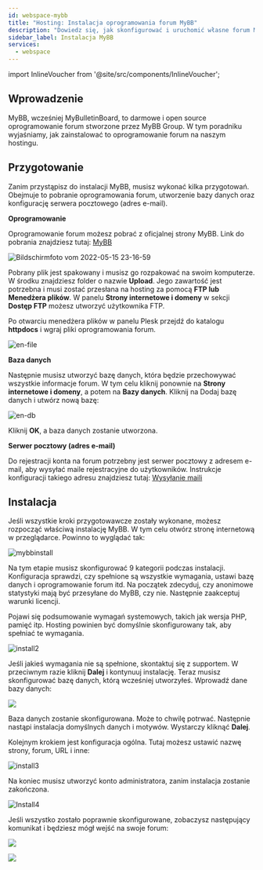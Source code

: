 ```yaml
---
id: webspace-mybb
title: "Hosting: Instalacja oprogramowania forum MyBB"
description: "Dowiedz się, jak skonfigurować i uruchomić własne forum MyBB, aby zbudować angażującą społeczność online → Sprawdź teraz"
sidebar_label: Instalacja MyBB
services:
  - webspace
---
```


import InlineVoucher from '@site/src/components/InlineVoucher';

## Wprowadzenie

MyBB, wcześniej MyBulletinBoard, to darmowe i open source oprogramowanie forum stworzone przez MyBB Group. W tym poradniku wyjaśniamy, jak zainstalować to oprogramowanie forum na naszym hostingu. 

<InlineVoucher />

## Przygotowanie

Zanim przystąpisz do instalacji MyBB, musisz wykonać kilka przygotowań. Obejmuje to pobranie oprogramowania forum, utworzenie bazy danych oraz konfigurację serwera pocztowego (adres e-mail).

**Oprogramowanie**

Oprogramowanie forum możesz pobrać z oficjalnej strony MyBB. Link do pobrania znajdziesz tutaj: [MyBB](https://mybb.com/download/)

![Bildschirmfoto vom 2022-05-15 23-16-59](https://screensaver01.zap-hosting.com/index.php/s/s8kbtNFq6c79SoH/preview)

Pobrany plik jest spakowany i musisz go rozpakować na swoim komputerze. W środku znajdziesz folder o nazwie **Upload**. Jego zawartość jest potrzebna i musi zostać przesłana na hosting za pomocą **FTP lub Menedżera plików**. W panelu **Strony internetowe i domeny** w sekcji **Dostęp FTP** możesz utworzyć użytkownika FTP.

Po otwarciu menedżera plików w panelu Plesk przejdź do katalogu **httpdocs** i wgraj pliki oprogramowania forum.


![en-file](https://screensaver01.zap-hosting.com/index.php/s/x9oWpWCzrtB87e7/preview)


**Baza danych**

Następnie musisz utworzyć bazę danych, która będzie przechowywać wszystkie informacje forum. W tym celu kliknij ponownie na **Strony internetowe i domeny**, a potem na **Bazy danych**. Kliknij na Dodaj bazę danych i utwórz nową bazę:  

![en-db](https://screensaver01.zap-hosting.com/index.php/s/f3dwjM5qxQQpzd6/preview)

Kliknij **OK**, a baza danych zostanie utworzona.



**Serwer pocztowy (adres e-mail)**

Do rejestracji konta na forum potrzebny jest serwer pocztowy z adresem e-mail, aby wysyłać maile rejestracyjne do użytkowników. Instrukcje konfiguracji takiego adresu znajdziesz tutaj: [Wysyłanie maili](webspace-plesk-sendmail.md)



## Instalacja

Jeśli wszystkie kroki przygotowawcze zostały wykonane, możesz rozpocząć właściwą instalację MyBB. W tym celu otwórz stronę internetową w przeglądarce. Powinno to wyglądać tak: 

![mybbinstall](https://screensaver01.zap-hosting.com/index.php/s/DzgRZMBFotTgsXZ/preview)


Na tym etapie musisz skonfigurować 9 kategorii podczas instalacji. Konfiguracja sprawdzi, czy spełnione są wszystkie wymagania, ustawi bazę danych i oprogramowanie forum itd. Na początek zdecyduj, czy anonimowe statystyki mają być przesyłane do MyBB, czy nie. Następnie zaakceptuj warunki licencji.

Pojawi się podsumowanie wymagań systemowych, takich jak wersja PHP, pamięć itp. Hosting powinien być domyślnie skonfigurowany tak, aby spełniać te wymagania.


![install2](https://screensaver01.zap-hosting.com/index.php/s/fTJQGRADn5SF62C/preview)


Jeśli jakieś wymagania nie są spełnione, skontaktuj się z supportem. W przeciwnym razie kliknij **Dalej** i kontynuuj instalację. Teraz musisz skonfigurować bazę danych, którą wcześniej utworzyłeś. Wprowadź dane bazy danych:

![](https://screensaver01.zap-hosting.com/index.php/s/GaRZiSizcYCMX3Z/preview)



Baza danych zostanie skonfigurowana. Może to chwilę potrwać. Następnie nastąpi instalacja domyślnych danych i motywów. Wystarczy kliknąć **Dalej**.


Kolejnym krokiem jest konfiguracja ogólna. Tutaj możesz ustawić nazwę strony, forum, URL i inne:


![install3](https://screensaver01.zap-hosting.com/index.php/s/asEA4KqtZGaN65A/preview)


Na koniec musisz utworzyć konto administratora, zanim instalacja zostanie zakończona. 


![Install4](https://screensaver01.zap-hosting.com/index.php/s/3T6NMLYyMnb4pja/preview)


Jeśli wszystko zostało poprawnie skonfigurowane, zobaczysz następujący komunikat i będziesz mógł wejść na swoje forum:

![](https://screensaver01.zap-hosting.com/index.php/s/9N2jBCbzEYe2iyn/preview)

![](https://screensaver01.zap-hosting.com/index.php/s/g9iecMjiDX4GoqP/preview)

<InlineVoucher />